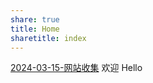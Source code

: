 ```yaml
---
share: true
title: Home
sharetitle: index
---
```

[2024-03-15-网站收集](./_posts/2024-03-15-网站收集.md)
欢迎
Hello
